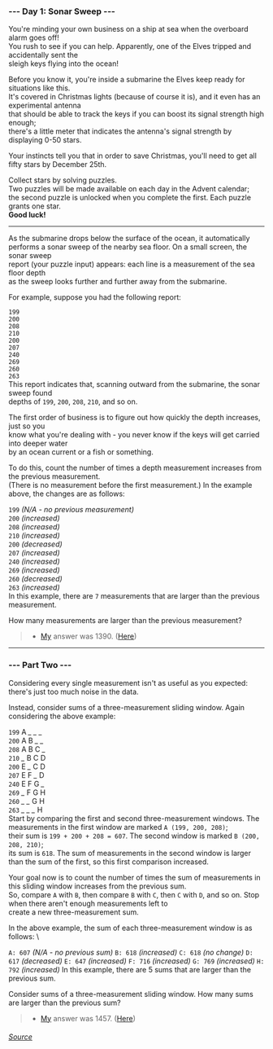 ### --- Day 1: Sonar Sweep ---
You're minding your own business on a ship at sea when the overboard alarm goes off! \
You rush to see if you can help. Apparently, one of the Elves tripped and accidentally sent the \
sleigh keys flying into the ocean! 

Before you know it, you're inside a submarine the Elves keep ready for situations like this. \
It's covered in Christmas lights (because of course it is), and it even has an experimental antenna \
that should be able to track the keys if you can boost its signal strength high enough; \
there's a little meter that indicates the antenna's signal strength by displaying 0-50 stars.

Your instincts tell you that in order to save Christmas, you'll need to get all fifty stars by December 25th.

Collect stars by solving puzzles. \
Two puzzles will be made available on each day in the Advent calendar; \
the second puzzle is unlocked when you complete the first. Each puzzle grants one star. \
**Good luck!**
___
As the submarine drops below the surface of the ocean, it automatically \
performs a sonar sweep of the nearby sea floor. On a small screen, the sonar sweep \
report (your puzzle input) appears: each line is a measurement of the sea floor depth \
as the sweep looks further and further away from the submarine.

For example, suppose you had the following report:

`199` \
`200` \
`208` \
`210` \
`200` \
`207` \
`240` \
`269` \
`260` \
`263` \
This report indicates that, scanning outward from the submarine, the sonar sweep found \
depths of `199`, `200`, `208`, `210`, and so on.

The first order of business is to figure out how quickly the depth increases, just so you \
know what you're dealing with - you never know if the keys will get carried into deeper water \
 by an ocean current or a fish or something.

To do this, count the number of times a depth measurement increases from the previous measurement. \
(There is no measurement before the first measurement.) In the example above, the changes are as follows:

`199` *(N/A - no previous measurement)* \
`200` *(increased)* \
`208` *(increased)* \
`210` *(increased)* \
`200` *(decreased)* \
`207` *(increased)* \
`240` *(increased)* \
`269` *(increased)* \
`260` *(decreased)* \
`263` *(increased)* \
In this example, there are `7` measurements that are larger than the previous measurement.

How many measurements are larger than the previous measurement?

> - [My](https://github.com/flloschy) answer was 1390. ([Here](https://github.com/flloschy/AdventOfCode/blob/main/2021/Day1/a.py))
___
### --- Part Two ---
Considering every single measurement isn't as useful as you expected: there's just too much noise in the data.

Instead, consider sums of a three-measurement sliding window. Again considering the above example:

`199` A *_* *_* *_*\
`200` A B *_* *_*\
`208` A B C *_*\
`210` *_* B C D \
`200` E *_* C D \
`207` E F *_* D \
`240` E F G *_* \
`269` *_* F G H \
`260` *_* *_* G H \
`263`  *_* *_* *_* H \
Start by comparing the first and second three-measurement windows. The measurements in the first window are marked `A (199, 200, 208)`; \
their sum is `199 + 200 + 208 = 607`. The second window is marked `B (200, 208, 210)`; \
its sum is `618`. The sum of measurements in the second window is larger than the sum of the first, so this first comparison increased.

Your goal now is to count the number of times the sum of measurements in this sliding window increases from the previous sum. \
So, compare `A` with `B`, then compare `B` with `C`, then `C` with `D`, and so on. Stop when there aren't enough measurements left to \
create a new three-measurement sum.

In the above example, the sum of each three-measurement window is as follows: \

`A: 607` *(N/A - no previous sum)*
`B: 618` *(increased)*
`C: 618` *(no change)*
`D: 617` *(decreased)*
`E: 647` *(increased)*
`F: 716` *(increased)*
`G: 769` *(increased)*
`H: 792` *(increased)*
In this example, there are 5 sums that are larger than the previous sum.

Consider sums of a three-measurement sliding window. How many sums are larger than the previous sum?

> - [My](https://github.com/flloschy) answer was 1457. ([Here](https://github.com/flloschy/AdventOfCode/blob/main/2021/Day1/b.py))

###### [Source](https://adventofcode.com/2021/day/1)